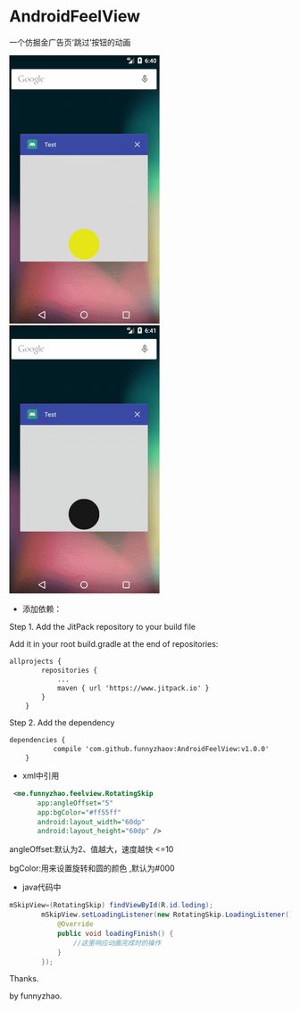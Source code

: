 # AndroidFeelView
一个仿掘金广告页‘跳过’按钮的动画


![img](screenshots/1.gif)
![img](screenshots/2.gif)


- 添加依赖：

Step 1. Add the JitPack repository to your build file

Add it in your root build.gradle at the end of repositories:

```
allprojects {
		repositories {
			...
			maven { url 'https://www.jitpack.io' }
		}
	}
```

Step 2. Add the dependency

```
dependencies {
	       compile 'com.github.funnyzhaov:AndroidFeelView:v1.0.0'
	}
```

- xml中引用
```xml
 <me.funnyzhao.feelview.RotatingSkip
       app:angleOffset="5"
       app:bgColor="#ff55ff"
       android:layout_width="60dp"
       android:layout_height="60dp" />
```

angleOffset:默认为2、值越大，速度越快 <=10

bgColor:用来设置旋转和圆的颜色 ,默认为#000


- java代码中

```java
mSkipView=(RotatingSkip) findViewById(R.id.loding);
        mSkipView.setLoadingListener(new RotatingSkip.LoadingListener() {
            @Override
            public void loadingFinish() {
                //这里响应动画完成时的操作
            }
        });
```

Thanks.

by funnyzhao.
